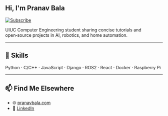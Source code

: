 ## Hi, I'm Pranav Bala

[![Subscribe](https://img.shields.io/badge/Subscribe-on%20YouTube-red?logo=youtube\&style=for-the-badge)](https://www.youtube.com/technotebook)

UIUC Computer Engineering student sharing concise tutorials and open‑source projects in AI, robotics, and home automation.

---

## 🔧 Skills

Python · C/C++ · JavaScript · Django · ROS2 · React · Docker · Raspberry Pi

---

## 📫 Find Me Elsewhere
* 🌐 [pranavbala.com](https://pranavbala.com)
* 💼 [LinkedIn](https://linkedin.pranavbala.com)
